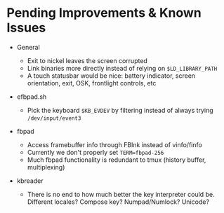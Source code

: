 # Pending Improvements & Known Issues

  - General
    - Exit to nickel leaves the screen corrupted
    - Link binaries more directly instead of relying on `$LD_LIBRARY_PATH`
    - A touch statusbar would be nice: battery indicator, screen orientation, exit, OSK, frontlight controls, etc
    
  - efbpad.sh
    - Pick the keyboard ``$KB_EVDEV`` by filtering instead of always trying `/dev/input/event3`

  - fbpad
    - Access framebuffer info through FBInk instead of vinfo/finfo 
    - Currently we don't properly set `TERM=fbpad-256`
    - Much fbpad functionality is redundant to tmux (history buffer, multiplexing)

  - kbreader
    - There is no end to how much better the key interpreter could be. Different locales? Compose key? Numpad/Numlock? Unicode?

